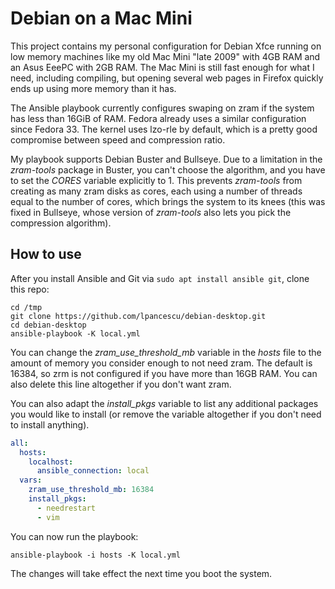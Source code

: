 # Debian on a Mac Mini

This project contains my personal configuration for Debian Xfce
running on low memory machines like my old Mac Mini "late 2009" with
4GB RAM and an Asus EeePC with 2GB RAM. The Mac Mini is still fast
enough for what I need, including compiling, but opening several web
pages in Firefox quickly ends up using more memory than it has.

The Ansible playbook currently configures swaping on zram if the system
has less than 16GiB of RAM.  Fedora already uses a similar configuration
since Fedora 33. The kernel uses lzo-rle by default, which is a pretty
good compromise between speed and compression ratio.

My playbook supports Debian Buster and Bullseye. Due to a limitation
in the *zram-tools* package in Buster, you can't choose the algorithm,
and you have to set the *CORES* variable explicitly to 1. This prevents
*zram-tools* from creating as many zram disks as cores, each using a
number of threads equal to the number of cores, which brings the
system to its knees (this was fixed in Bullseye, whose version of
*zram-tools* also lets you pick the compression algorithm).

## How to use

After you install Ansible and Git via `sudo apt install ansible git`,
clone this repo:

```
cd /tmp
git clone https://github.com/lpancescu/debian-desktop.git
cd debian-desktop
ansible-playbook -K local.yml
```

You can change the _zram_use_threshold_mb_  variable in the _hosts_ file
to the amount of memory you consider enough to not need zram. The
default is 16384, so zrm is not configured if you have more than 16GB
RAM. You can also delete this line altogether if you don't want zram.

You can also adapt the _install_pkgs_ variable to list any additional
packages you would like to install (or remove the variable altogether if
you don't need to install anything).

```yaml
all:
  hosts:
    localhost:
      ansible_connection: local
  vars:
    zram_use_threshold_mb: 16384
    install_pkgs:
      - needrestart
      - vim
```

You can now run the playbook:

```
ansible-playbook -i hosts -K local.yml
```

The changes will take effect the next time you boot the system.

